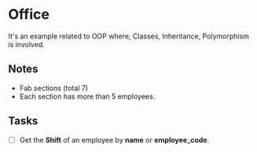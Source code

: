 # Office
It's an example related to OOP where, Classes, Inheritance, Polymorphism is involved.

## Notes
* Fab sections (total 7)
* Each section has more than 5 employees.

## Tasks
* [ ] Get the __Shift__ of an employee by __name__ or __employee_code__.